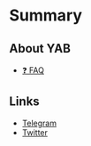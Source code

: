 # Summary

## About YAB 

* [❓ FAQ](about_yab/FAQ.md)


## Links

* [Telegram](https://t.me/grindlabs)
* [Twitter](https://twitter.com/yanotherbridge)
